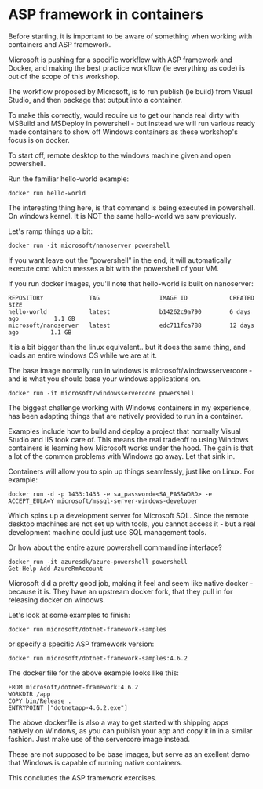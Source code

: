 # ASP framework in containers

Before starting, it is important to be aware of something when working with containers and ASP framework. 

Microsoft is pushing for a specific workflow with ASP framework and Docker, and making the best practice workflow (ie everything as code) is out of the scope of this workshop. 

The workflow proposed by Microsoft, is to run publish (ie build) from Visual Studio, and then package that output into a container. 

To make this correctly, would require us to get our hands real dirty with MSBuild and MSDeploy in powershell - but instead we will run various ready made containers to show off Windows containers as these workshop's focus is on docker. 

To start off, remote desktop to the windows machine given and open powershell. 

Run the familiar hello-world example: 

```
docker run hello-world
```

The interesting thing here, is that command is being executed in powershell. On windows kernel. It is NOT the same hello-world we saw previously. 

Let's ramp things up a bit: 

```
docker run -it microsoft/nanoserver powershell
```

If you want leave out the "powershell" in the end, it will automatically execute cmd which messes a bit with the powershell of your VM.

If you run docker images, you'll note that hello-world is built on nanoserver:

```
REPOSITORY             TAG                 IMAGE ID            CREATED             SIZE
hello-world            latest              b14262c9a790        6 days ago          1.1 GB
microsoft/nanoserver   latest              edc711fca788        12 days ago         1.1 GB
```

It is a bit bigger than the linux equivalent.. but it does the same thing, and loads an entire windows OS while we are at it. 

The base image normally run in windows is microsoft/windowsservercore - and is what you should base your windows applications on. 

```
docker run -it microsoft/windowsservercore powershell
```

The biggest challenge working with Windows containers in my experience, has been adapting things that are natively provided to run in a container. 

Examples include how to build and deploy a project that normally Visual Studio and IIS took care of. This means the real tradeoff to using Windows containers is learning how Microsoft works under the hood. The gain is that a lot of the common problems with Windows go away. Let that sink in. 

Containers will allow you to spin up things seamlessly, just like on Linux. For example: 

```
docker run -d -p 1433:1433 -e sa_password=<SA_PASSWORD> -e ACCEPT_EULA=Y microsoft/mssql-server-windows-developer
```

Which spins up a development server for Microsoft SQL. Since the remote desktop machines are not set up with tools, you cannot access it - but a real development machine could just use SQL management tools.

Or how about the entire azure powershell commandline interface?


```
docker run -it azuresdk/azure-powershell powershell
Get-Help Add-AzureRmAccount
```

Microsoft did a pretty good job, making it feel and seem like native docker - because it is. They have an upstream docker fork, that they pull in for releasing docker on windows. 


Let's look at some examples to finish: 
```
docker run microsoft/dotnet-framework-samples
```

or specify a specific ASP framework version:

```
docker run microsoft/dotnet-framework-samples:4.6.2
```
The docker file for the above example looks like this: 

```
FROM microsoft/dotnet-framework:4.6.2
WORKDIR /app
COPY bin/Release .
ENTRYPOINT ["dotnetapp-4.6.2.exe"]
```

The above dockerfile is also a way to get started with shipping apps natively on Windows, as you can publish your app and copy it in in a similar fashion. Just make use of the servercore image instead.

These are not supposed to be base images, but serve as an exellent demo that Windows is capable of running native containers.

This concludes the ASP framework exercises.

